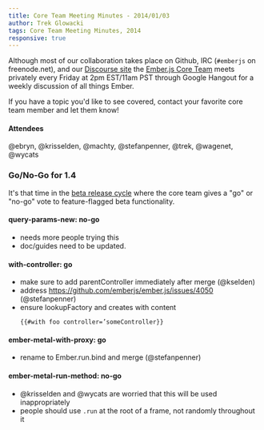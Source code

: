 ```yaml
---
title: Core Team Meeting Minutes - 2014/01/03
author: Trek Glowacki
tags: Core Team Meeting Minutes, 2014
responsive: true
---
```


Although most of our collaboration takes place on Github, IRC
(`#emberjs` on freenode.net), and our [Discourse site](http://discuss.emberjs.com/)
the [Ember.js Core Team](/team) meets privately every
Friday at 2pm EST/11am PST through Google Hangout for a weekly
discussion of all things Ember.

If you have a topic you'd like to see covered, contact your favorite
core team member and let them know!

#### Attendees
@ebryn, @krisselden, @machty, @stefanpenner, @trek, @wagenet, @wycats

### Go/No-Go for 1.4
It's that time in the [beta release cycle](/builds/#/beta) where the core team
gives a "go" or "no-go" vote to feature-flagged beta functionality.


#### query-params-new: no-go

  * needs more people trying this
  * doc/guides need to be updated.

#### with-controller: go

  * make sure to add parentController immediately after merge (@kselden)
  * address https://github.com/emberjs/ember.js/issues/4050 (@stefanpenner)
  * ensure lookupFactory and creates with content
    ```
    {{#with foo controller=’someController}}
    ```

#### ember-metal-with-proxy: go

  * rename to Ember.run.bind and merge (@stefanpenner)

#### ember-metal-run-method: no-go

  * @krisselden and @wycats are worried that this will be used inappropriately
  * people should use `.run` at the root of a frame, not randomly throughout it

